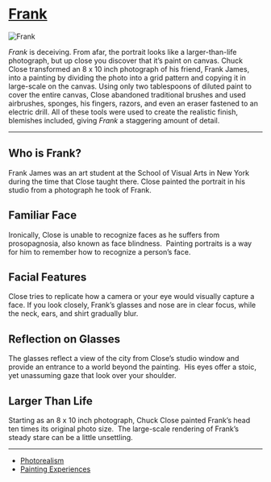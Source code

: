 # [Frank](http://artsmia.github.io/griot/#/o/1721)
![Frank](http://api.artsmia.org/images/1721/large.jpg)

*Frank* is deceiving. From afar, the portrait looks like a larger-than-life photograph, but up close you discover that it’s paint on canvas. Chuck Close transformed an 8 x 10 inch photograph of his friend, Frank James, into a painting by dividing the photo into a grid pattern and copying it in large-scale on the canvas. Using only two tablespoons of diluted paint to cover the entire canvas, Close abandoned traditional brushes and used airbrushes, sponges, his fingers, razors, and even an eraser fastened to an electric drill. All of these tools were used to create the realistic finish, blemishes included, giving *Frank* a staggering amount of detail.

---

## Who is Frank?

Frank James was an art student at the School of Visual Arts in New York during the time that Close taught there. Close painted the portrait in his studio from a photograph he took of Frank.

## Familiar Face

Ironically, Close is unable to recognize faces as he suffers from prosopagnosia, also known as face blindness.  Painting portraits is a way for him to remember how to recognize a person’s face.

## Facial Features

Close tries to replicate how a camera or your eye would visually capture a face. If you look closely, Frank’s glasses and nose are in clear focus, while the neck, ears, and shirt gradually blur.

## Reflection on Glasses

The glasses reflect a view of the city from Close’s studio window and provide an entrance to a world beyond the painting.  His eyes offer a stoic, yet unassuming gaze that look over your shoulder.

## Larger Than Life

Starting as an 8 x 10 inch photograph, Chuck Close painted Frank’s head ten times its original photo size.  The large-scale rendering of Frank’s steady stare can be a little unsettling.

---

* [Photorealism](../stories/photorealism.md)
* [Painting Experiences](../stories/painting-experiences.md)
